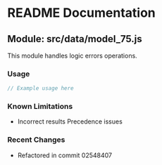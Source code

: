 # README Documentation

## Module: src/data/model_75.js

This module handles logic errors operations.

### Usage

```javascript
// Example usage here
```

### Known Limitations

- Incorrect results Precedence issues

### Recent Changes

- Refactored in commit 02548407
